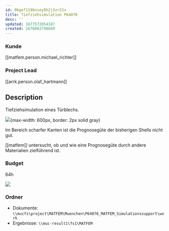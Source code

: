 ```yaml
---
id: 06gef119bnsey8h2j3zr21x
title: Tiefziehsimulation P64076
desc: ''
updated: 1677572054187
created: 1676882798669
---
```

### Kunde
[[matfem.person.michael_richter]]
### Project Lead
[[arrk.person.olaf_hartmann]]

## Description
Tiefziehsimulation eines Türblechs.

![](/assets/images/2023-02-20-09-52-29.png){max-width: 600px, border: 2px solid gray}

Im Bereich scharfer Kanten ist die Prognosegüte der bisherigen Shells nicht gut.

[[matfem]] untersucht, ob und wie eine Prognosegüte durch andere Materialien zielführend ist.

### Budget
64h

![](/assets/images/2023-02-28-09-09-47.png)

### Ordner
- Dokumente: `\\mucfs\project\MATFEM\Muenchen\P64076_MATFEM_Simulationssupport\work`
- Ergebnisse: `\\muc-result1\fs1\MATFEM`
